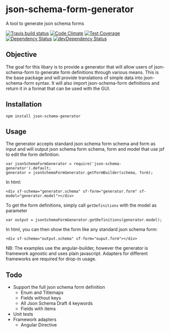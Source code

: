 # json-schema-form-generator

A tool to generate json schema forms

[![Travis build status](http://img.shields.io/travis/json-schema-form/json-schema-form-generator-es6.svg?style=flat)](https://travis-ci.org/json-schema-form/json-schema-form-generator-es6)
[![Code Climate](https://codeclimate.com/github/json-schema-form/json-schema-form-generator-es6/badges/gpa.svg)](https://codeclimate.com/github/json-schema-form/json-schema-form-generator-es6)
[![Test Coverage](https://codeclimate.com/github/json-schema-form/json-schema-form-generator-es6/badges/coverage.svg)](https://codeclimate.com/github/json-schema-form/json-schema-form-generator-es6)
[![Dependency Status](https://david-dm.org/json-schema-form/json-schema-form-generator-es6.svg)](https://david-dm.org/json-schema-form/json-schema-form-generator-es6)
[![devDependency Status](https://david-dm.org/json-schema-form/json-schema-form-generator-es6/dev-status.svg)](https://david-dm.org/json-schema-form/json-schema-form-generator-es6#info=devDependencies)

## Objective

The goal for this libary is to provide a generator that will allow users of json-schema-form to generate form definitions through various means. This is the base package and will provide translations of simple data into json-schema-form syntax. It will also import json-schema-form definitions and return it in a format that can be used with the GUI.

## Installation

    npm install json-schema-generator
  
## Usage

The generator accepts standard json schema form schema and form as input and will output json schema form schema, form and model that use jsf to edit the form definition. 


    var jsonSchemaFormGenerator = require('json-schema-generator').default;
    generator = jsonSchemaFormGenerator.getFormBuilder(schema, form);
    
In html:
   
    <div sf-schema="generator.schema" sf-form="generator.form" sf-model="generator.model"></div>
    
To get the form definitions, simply call ```getDefinitions``` with the model as parameter

    var output = jsonSchemaFormGenerator.getDefinitions(generator.model);
    
    
In html, you can then show the form like any standard json schema form:
   
    <div sf-schema="output.schema" sf-form="ouput.form"></div>  


NB: The examples use the angular-builder, however the generator is framework agnostic and uses plain javascript. Adapters for different frameworks are required for drop-in usage. 


## Todo

- Support the full json schema form definition
    - Enum and Titlemaps
    - Fields without keys
    - All Json Schema Draft 4 keywords
    - Fields with items
- Unit tests
- Framework adapters
    - Angular Directive





